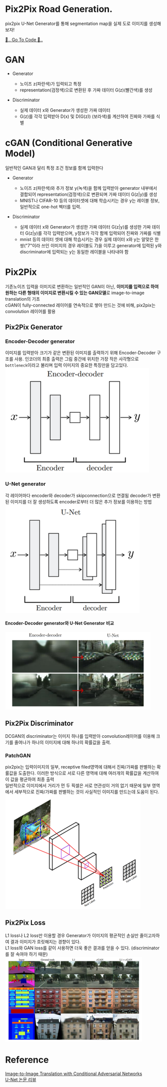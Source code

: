 # Pix2Pix Road Generation. 
pix2pix U-Net Generator를 통해 segmentation map을 실제 도로 이미지를 생성해보자!  

[🚙.. Go To Code 🚙..](https://github.com/estela19/AIFFEL/blob/master/exp19/baseline.ipynb)
 

# GAN
* Generator
	* 노이즈 z(파란색)가 입력되고 특정
	* representation(검정색)으로 변환된 후 가짜 데이터 G(z)(빨간색)를 생성

* Discriminator
	* 실제 데이터 x와 Generator가 생성한 가짜 데이터
	* G(z)를 각각 입력받아 D(x) 및 D(G(z)) (보라색)를 계산하여 진짜와 가짜를 식별
  

# cGAN (Conditional Generative Model)
일반적인 GAN과 달리 특정 조건 정보를 함께 입력한다  

* Generator
	* 노이즈 z(파란색)와 추가 정보 y(녹색)을 함께 입력받아 generator 내부에서 결합되어 representation(검정색)으로 변환되며 가짜 데이터 G(z|y)를 생성
	* MNIST나 CIFAR-10 등의 데이터셋에 대해 학습시키는 경우 y는 레이블 정보, 일반적으로 one-hot 벡터를 입력.

* Discriminator
	* 실제 데이터 x와 Generator가 생성한 가짜 데이터 G(z|y)를 생성한 가짜 데이터 G(z|y)를 각각 입력받으며, y정보가 각각 함께 입력되어 진짜와 가짜를 식별
	* mnist 등의 데이터 셋에 대해 학습시키는 경우 실제 데이터 x와 y는 알맞은 한쌍("7"이라 쓰인 이미지의 경우 레이블도 7)을 이루고 generator에 입력된 y와 discriminator에 입력되는 y는 동일한 레이블을 나타내야 함

# Pix2Pix
기존노이즈 입력을 이미지로 변환하는 일반적인 GAN이 아닌, **이미지를 입력으로 하여 원하는 다른 형태의 이미지로 변환시킬 수 있는 GAN모델**로 image-to-image translation의 기초  
cGAN이 fully-connected 레이어를 연속적으로 쌓아 만드는 것에 비해, pix2pix는 convolution 레이어를 활용

## Pix2Pix Generator
### Encoder-Decoder generator
이미지를 입력받아 크기가 같은 변환된 이미지를 출력하기 위해 Encoder-Decoder 구조를 사용.
인코더의 최종 출력은 그림 중간에 위치한 가장 작은 사각형으로 `bottleneck`이라고 불리며 입력 이미지의 중요한 특징만을 담고있다.  
![generator](https://github.com/estela19/AIFFEL/blob/master/exp19/utils/generator.png)

### U-Net generator
각 레이어마다 encoder와 decoder가 skipconnection으로 연결됨
decoder가 변환된 이미지를 더 잘 생성하도록 encoder로부터 더 많은 추가 정보를 이용하는 방법  
![U-Net generator](https://github.com/estela19/AIFFEL/blob/master/exp19/utils/U-Net.png)


#### Encoder-Decoder generator와 U-Net Generator 비교
![result](https://github.com/estela19/AIFFEL/blob/master/exp19/utils/result.png)

## Pix2Pix Discriminator
DCGAN의 discriminator는 이미지 하나를 입력받아 convolution레이어를 이용해 크기를 줄여나가 하나의 이미지에 대해 하나의 확률값을 출력.  

### PatchGAN
pix2pix는 입력이미지의 일부, receptive filed영역에 대해서 진짜/가짜를 판별하는 확률값을 도출한다. 이러한 방식으로 서로 다른 영역에 대해 여러개의 확률값을 계산하여 이 값을 평균하여 최종 출력  
일반적으로 이미지에서 거리가 먼 두 픽셀은 서로 연관성이 거의 없기 때문에 일부 영역에서 세부적으로 진짜/가짜를 판별하는 것이 사실적인 이미지를 만드는데 도움이 된다.  
![PatchGAN](https://github.com/estela19/AIFFEL/blob/master/exp19/utils/patchGAN.png)

## Pix2Pix Loss
L1 loss나 L2 loss만 이용할 경우 Generator가 이미지의 평균적인 손실만 줄이고자하여 결과 이미지가 흐릿해지는 경향이 있다.  
L1 loss와 GAN loss를 같이 사용하면 더욱 좋은 결과를 얻을 수 있다. (discriminator를 잘 속여야 하기 때문)  
![loss](https://github.com/estela19/AIFFEL/blob/master/exp19/utils/loss.png)

# Reference
[Image-to-Image Translation with Conditional Adversarial Networks](https://arxiv.org/pdf/1611.07004.pdf)  
[U-Net 논문 리뷰](https://medium.com/@msmapark2/u-net-%EB%85%BC%EB%AC%B8-%EB%A6%AC%EB%B7%B0-u-net-convolutional-networks-for-biomedical-image-segmentation-456d6901b28a)  